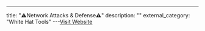 ---
title: "⚠️Network Attacks & Defense⚠️"
description: ""
external_category: "White Hat Tools"
---[Visit Website](https://github.com/rmusser01/Infosec_Reference/blob/master/Draft/Network_Attacks.md)

